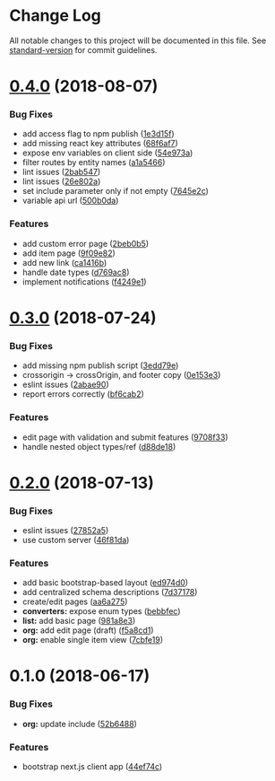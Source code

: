 # Change Log

All notable changes to this project will be documented in this file. See [standard-version](https://github.com/conventional-changelog/standard-version) for commit guidelines.

<a name="0.4.0"></a>
# [0.4.0](https://github.com/red-threads/open-budget-client/compare/v0.3.0...v0.4.0) (2018-08-07)


### Bug Fixes

* add access flag to npm publish ([1e3d15f](https://github.com/red-threads/open-budget-client/commit/1e3d15f))
* add missing react key attributes ([68f6af7](https://github.com/red-threads/open-budget-client/commit/68f6af7))
* expose env variables on client side ([54e973a](https://github.com/red-threads/open-budget-client/commit/54e973a))
* filter routes by entity names ([a1a5466](https://github.com/red-threads/open-budget-client/commit/a1a5466))
* lint issues ([2bab547](https://github.com/red-threads/open-budget-client/commit/2bab547))
* lint issues ([26e802a](https://github.com/red-threads/open-budget-client/commit/26e802a))
* set include parameter only if not empty ([7645e2c](https://github.com/red-threads/open-budget-client/commit/7645e2c))
* variable api url ([500b0da](https://github.com/red-threads/open-budget-client/commit/500b0da))


### Features

* add custom error page ([2beb0b5](https://github.com/red-threads/open-budget-client/commit/2beb0b5))
* add item page ([9f09e82](https://github.com/red-threads/open-budget-client/commit/9f09e82))
* add new link ([ca1416b](https://github.com/red-threads/open-budget-client/commit/ca1416b))
* handle date types ([d769ac8](https://github.com/red-threads/open-budget-client/commit/d769ac8))
* implement notifications ([f4249e1](https://github.com/red-threads/open-budget-client/commit/f4249e1))



<a name="0.3.0"></a>
# [0.3.0](https://github.com/red-threads/open-budget-client/compare/v0.2.0...v0.3.0) (2018-07-24)


### Bug Fixes

* add missing npm publish script ([3edd79e](https://github.com/red-threads/open-budget-client/commit/3edd79e))
* crossorigin -> crossOrigin, and footer copy ([0e153e3](https://github.com/red-threads/open-budget-client/commit/0e153e3))
* eslint issues ([2abae90](https://github.com/red-threads/open-budget-client/commit/2abae90))
* report errors correctly ([bf6cab2](https://github.com/red-threads/open-budget-client/commit/bf6cab2))


### Features

* edit page with validation and submit features ([9708f33](https://github.com/red-threads/open-budget-client/commit/9708f33))
* handle nested object types/ref ([d88de18](https://github.com/red-threads/open-budget-client/commit/d88de18))



<a name="0.2.0"></a>
# [0.2.0](https://github.com/red-threads/open-budget-client/compare/v0.1.0...v0.2.0) (2018-07-13)


### Bug Fixes

* eslint issues ([27852a5](https://github.com/red-threads/open-budget-client/commit/27852a5))
* use custom server ([46f81da](https://github.com/red-threads/open-budget-client/commit/46f81da))


### Features

* add basic bootstrap-based layout ([ed974d0](https://github.com/red-threads/open-budget-client/commit/ed974d0))
* add centralized schema descriptions ([7d37178](https://github.com/red-threads/open-budget-client/commit/7d37178))
* create/edit pages ([aa6a275](https://github.com/red-threads/open-budget-client/commit/aa6a275))
* **converters:** expose enum types ([bebbfec](https://github.com/red-threads/open-budget-client/commit/bebbfec))
* **list:** add basic page ([981a8e3](https://github.com/red-threads/open-budget-client/commit/981a8e3))
* **org:** add edit page (draft) ([f5a8cd1](https://github.com/red-threads/open-budget-client/commit/f5a8cd1))
* **org:** enable single item view ([7cbfe19](https://github.com/red-threads/open-budget-client/commit/7cbfe19))



<a name="0.1.0"></a>
# 0.1.0 (2018-06-17)


### Bug Fixes

* **org:** update include ([52b6488](https://github.com/red-threads/open-budget-client/commit/52b6488))


### Features

* bootstrap next.js client app ([44ef74c](https://github.com/red-threads/open-budget-client/commit/44ef74c))
